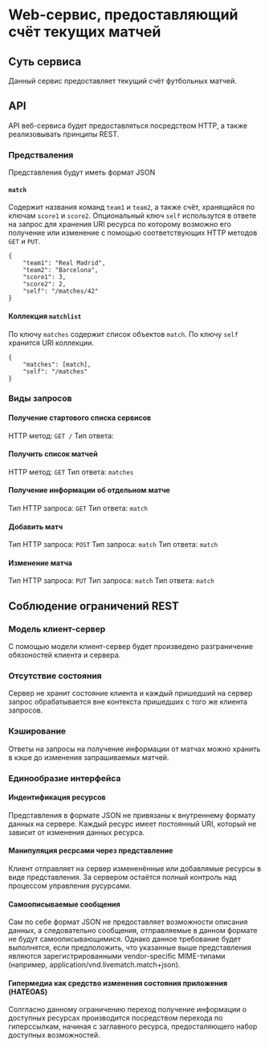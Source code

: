 # Web-сервис, предоставляющий счёт текущих матчей
## Суть сервиса
Данный сервис предоставляет текущий счёт футбольных матчей.

## API
API веб-сервиса будет предоставляться посредством HTTP, а также реализовывать принципы REST.

### Предстваления
Представления будут иметь формат JSON

#### `match`
Содержит названия команд `team1` и `team2`, а также счёт, хранящийся по ключам `score1` и `score2`. Опциональный ключ `self` использутся в ответе на запрос для хранения URI ресурса по которому возможно его получение или изменение с помощью соответствующих HTTP методов `GET` и `PUT`.

    {
        "team1": "Real Madrid",
        "team2": "Barcelona",
        "score1": 3,
        "score2": 2,
        "self": "/matches/42"
    }
    
#### Коллекция `matchlist`
По ключу `matches` содержит список объектов `match`. По ключу `self` хранится URI коллекции.

    {
        "matches": [match],
        "self": "/matches"
    }
    
### Виды запросов

#### Получение стартового списка сервисов
HTTP метод: `GET /`
Тип ответа: 

#### Получить список матчей
HTTP метод: `GET`
Тип ответа: `matches` 

#### Получение информации об отдельном матче
Тип HTTP запроса: `GET`
Тип ответа: `match`

#### Добавить матч
Тип HTTP запроса: `POST`
Тип запроса: `match`
Тип ответа: `match`

#### Изменение матча
Тип HTTP запроса: `PUT`
Тип запроса: `match`
Тип ответа: `match`
    
## Соблюдение ограничений REST

### Модель клиент-сервер
С помощью модели клиент-сервер будет произведено разграничение обязоностей клиента и сервера.

### Отсутствие состояния
Сервер не хранит состояние клиента и каждый пришедший на сервер запрос обрабатывается вне контекста пришедших с того же клиента запросов.

### Кэширование
Ответы на запросы на получение информации от матчах можно хранить в кэше до изменения запрашиваемых матчей.

### Единообразие интерфейса

#### Индентификация ресурсов
Представления в формате JSON не привязаны к внутреннему формату данных на сервере. Каждый ресурс имеет постоянный URI, который не зависит от изменения данных ресурса.

#### Манипуляция ресрсами через представление
Клиент отправляет на сервер измененённые или добавлямые ресурсы в виде представления. За сервером остаётся полный контроль над процессом управления русурсами.

#### Самоописываемые сообщения
Сам по себе формат JSON не предоставляет возможности описания данных, а следовательно сообщения, отправляемые в данном формате не будут самоописывающимися. Однако данное требование будет выполнятся, если предположить, что указанные выше представления являются зарегистрированными vendor-specific MIME-типами (например, application/vnd.livematch.match+json).

#### Гипермедиа как средство изменения состояния приложения (HATEOAS)
Солгласно данному ограничению переход получение информации о доступных ресурсах производится посредством перехода по гиперссылкам, начиная с заглавного ресурса, предосталяющего набор доступных возможностей. 
